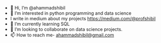 - 👋 Hi, I’m @ahammadshibil
- 👀 I’m interested in python programming and data science
- I write in medium about my projects https://medium.com/@profshibil
- 🌱 I’m currently learning SQL
- 💞️ I’m looking to collaborate on data science projects.
- 📫 How to reach me- ahammadshibil@gmail.com

<!---
ahammadshibil/ahammadshibil is a ✨ special ✨ repository because its `README.md` (this file) appears on your GitHub profile.
You can click the Preview link to take a look at your changes.
--->
